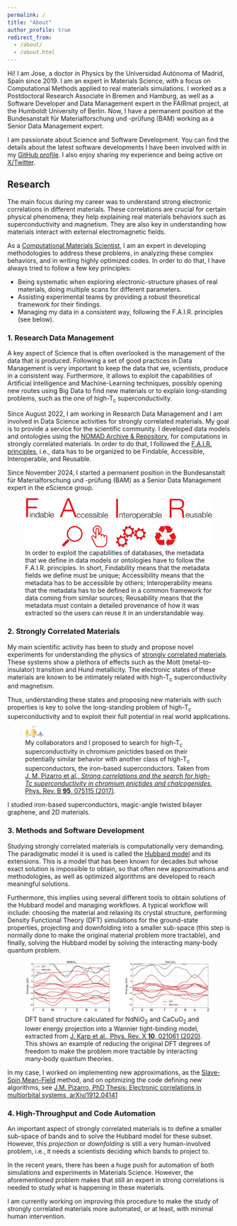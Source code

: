 ```yaml
---
permalink: /
title: "About"
author_profile: true
redirect_from: 
  - /about/
  - /about.html
---
```


Hi! I am Jose, a doctor in Physics by the Universidad Autónoma of Madrid, Spain since 2019. I am an expert in Materials Science, with a focus on Computational Methods applied to real materials simulations. I worked as a Postdoctoral Research Associate in Bremen and Hamburg, as well as a Software Developer and Data Management expert in the FAIRmat project, at the Humboldt University of Berlin. Now, I have a permanent position at the Bundesanstalt für Materialforschung und -prüfung (BAM) working as a Senior Data Management expert.

I am passionate about Science and Software Development. You can find the details about the latest software developments I have been involved with in my <a href="https://github.com/JosePizarro3" title="GitHub profile">GitHub profile</a>.
I also enjoy sharing my experience and being active on <a href="https://twitter.com/JosePizarroB" title="Twitter profile">X/Twitter</a>.


## Research 

The main focus during my career was to understand strong electronic correlations in different materials. These correlations are crucial for certain physical phenomena; they help explaining real materials behaviors such as superconductivity and magnetism. They are also key in understanding how materials interact with external electromagnetic fields.

As a <a href="https://en.wikipedia.org/wiki/Computational_materials_science">Computational Materials Scientist</a>, I am an expert in developing methodologies to address these problems, in analyzing these complex behaviors, and in writing highly optimized codes. In order to do that, I  have always tried to follow a few key principles:
<ul>
<li>
    Being systematic when exploring electronic-structure phases of real materials, doing multiple scans for different parameters.
</li>
<li>
    Assisting experimental teams by providing a robust theoretical framework for their findings.
</li>
<li>
    Managing my data in a consistent way, following the F.A.I.R. principles (see below).
</li>
</ul>


### 1. Research Data Management

A key aspect of Science that is often overlooked is the management of the data that is produced. Following a set of good practices 
in Data Management is very important to keep the data that we, scientists, produce in a consistent way. Furthermore, it allows to 
exploit the capabilities of Artificial Intelligence and Machine-Learning techniques, possibly opening new routes using Big Data to find new materials
or to explain long-standing problems, such as the one of high-T<sub>c</sub> superconductivity.

Since August 2022, I am working in Research Data Management and I am involved in Data Science activities for strongly correlated materials. My goal is to
provide a service for the scientific community. I developed data models and ontologies using the <a href="https://nomad-lab.eu/nomad-lab/">NOMAD Archive & Repository</a>, for computations in strongly correlated materials. In order to do that, I followed the <a href="https://www.go-fair.org/fair-principles/">F.A.I.R. principles</a>, i.e., data has to be organized to be Findable, Accessible, Interoperable, and Reusable. 

Since November 2024, I started a permanent position in the Bundesanstalt für Materialforschung und -prüfung (BAM) as a Senior Data Management expert in the eScience group.


<figure>
    <img src="images/fair.png" alt="FAIR logo." class="center">
    <figcaption>
    In order to exploit the capabilities of databases, the metadata that we define in data models or ontologies have to follow the F.A.I.R. principles. In short, Findability means that the metadata fields we define must be unique; Accessibility means that the metadata has to be accessible by others; Interoperability means that the metadata has to be defined in a common framework for data coming from similar sources; Reusability means that the metadata must contain a detailed provenance of how it was extracted so the users can reuse it in an understandable way.
    </figcaption>
</figure>



### 2. Strongly Correlated Materials

My main scientific activity has been to study and propose novel experiments for understanding the physics of 
<a href="https://en.wikipedia.org/wiki/Strongly_correlated_material">strongly correlated materials</a>. These 
systems show a plethora of effects such as the Mott (metal-to-insulator) transition and Hund metallicity. The
electronic states of these materials are known to be intimately related with high-T<sub>c</sub> superconductivity and magnetism.

Thus, understanding these states and proposing new materials with such properties is key to solve 
the long-standing problem of high-T<sub>c</sub> superconductivity and to exploit their full potential in
real world applications.

<figure>
    <img src="images/chromiumdiagram.png" alt="Chromium pnictides phase diagram." width="10%">
    <figcaption>
        My collaborators and I proposed to search for high-T<sub>c</sub> superconductivity in chromium pnictides 
        based on their potentially similar behavior with another class of high-T<sub>c</sub> superconductors, the
        iron-based superconductors. Taken from <a href="https://doi.org/10.1103/PhysRevB.95.075115">J. M. Pizarro et al., <i>Strong correlations and the search for high-Tc superconductivity in chromium pnictides and chalcogenides</i>, Phys. Rev. B <b>95</b>, 075115 (2017)</a>.
    </figcaption>
</figure>

I studied iron-based superconductors, magic-angle twisted bilayer graphene, and 2D materials.


### 3. Methods and Software Development

Studying strongly correlated materials is computationally very demanding. The paradigmatic model it is used
is called the <a href="https://en.wikipedia.org/wiki/Hubbard_model">Hubbard model</a> and its extensions. 
This is a model that has been known for decades but whose exact solution is impossible to obtain, so that
often new approximations and methodologies, as well as optimized algorithms are developed to reach 
meaningful solutions. 

Furthermore, this implies using several different tools to obtain solutions of the Hubbard model and managing workflows. A typical
workflow will include: choosing the material and relaxing its crystal structure, performing Density
Functional Theory (DFT) simulations for the ground-state properties, projecting and downfolding into a
smaller sub-space (this step is normally done to make the original material problem more tractable), and finally,
solving the Hubbard model by solving the interacting many-body quantum problem.

<figure>
    <div class="img-container">
        <img src="images/dft_wannier.png" alt="DFT and Wannier model." class="center">
        <figcaption>
            DFT band structure calculated for NdNiO<sub>2</sub> and CaCuO<sub>2</sub> and lower energy projection into a
            Wannier tight-binding model, extracted from 
            <a href="https://journals.aps.org/prx/abstract/10.1103/PhysRevX.10.021061">J. Karp et al., Phys. Rev. X <b>10</b>, 021061 (2020)</a>.
            This shows an example of reducing the original DFT degrees of freedom to make the problem more tractable
            by interacting many-body quantum theories.
        </figcaption>
    </div>
</figure>

In my case, I worked on implementing new approximations, as the
<a href="https://journals.aps.org/prb/abstract/10.1103/PhysRevB.72.205124">Slave-Spin Mean-Field</a> method,
and on optimizing the code defining new algorithms, see <a href="https://arxiv.org/abs/1912.04141">J.M. Pizarro, PhD Thesis: Electronic correlations in multiorbital systems, arXiv/1912.04141</a>


### 4. High-Throughput and Code Automation

An important aspect of strongly correlated materials is to define a smaller sub-space of bands 
and to solve the Hubbard model for these subset. However, this _projection_ or _downfolding_ is
still a very human-involved problem, i.e., it needs a scientists deciding which bands to project
to.

In the recent years, there has been a huge push for automation of both simulations and experiments
in Materials Science. However, the aforementioned problem makes that still an expert in strong
correlations is needed to study what is happening in these materials.

I am currently working on improving this procedure to make the study of strongly correlated materials
more automated, or at least, with minimal human intervention.

<!--This requires more explanation once I start to work on the topic.-->